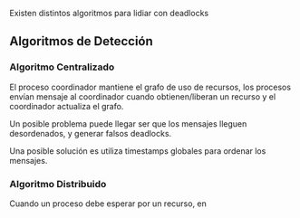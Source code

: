 Existen distintos algoritmos para lidiar con deadlocks

## Algoritmos de Detección

### Algoritmo Centralizado

El proceso coordinador mantiene el grafo de uso de recursos, los procesos envían mensaje al coordinador cuando obtienen/liberan un recurso y el coordinador actualiza el grafo.

Un posible problema puede llegar ser que los mensajes lleguen desordenados, y generar falsos deadlocks.

Una posible solución es utiliza timestamps globales para ordenar los mensajes.

### Algoritmo Distribuido

Cuando un proceso debe esperar por un recurso, en